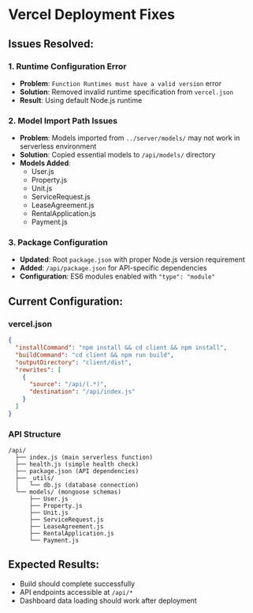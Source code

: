 # Vercel Deployment Fixes

## Issues Resolved:

### 1. Runtime Configuration Error
- **Problem**: `Function Runtimes must have a valid version` error
- **Solution**: Removed invalid runtime specification from `vercel.json`
- **Result**: Using default Node.js runtime

### 2. Model Import Path Issues
- **Problem**: Models imported from `../server/models/` may not work in serverless environment
- **Solution**: Copied essential models to `/api/models/` directory
- **Models Added**:
  - User.js
  - Property.js
  - Unit.js
  - ServiceRequest.js
  - LeaseAgreement.js
  - RentalApplication.js
  - Payment.js

### 3. Package Configuration
- **Updated**: Root `package.json` with proper Node.js version requirement
- **Added**: `/api/package.json` for API-specific dependencies
- **Configuration**: ES6 modules enabled with `"type": "module"`

## Current Configuration:

### vercel.json
```json
{
  "installCommand": "npm install && cd client && npm install",
  "buildCommand": "cd client && npm run build", 
  "outputDirectory": "client/dist",
  "rewrites": [
    {
      "source": "/api/(.*)",
      "destination": "/api/index.js"
    }
  ]
}
```

### API Structure
```
/api/
  ├── index.js (main serverless function)
  ├── health.js (simple health check)
  ├── package.json (API dependencies)
  ├── _utils/
  │   └── db.js (database connection)
  └── models/ (mongoose schemas)
      ├── User.js
      ├── Property.js
      ├── Unit.js
      ├── ServiceRequest.js
      ├── LeaseAgreement.js
      ├── RentalApplication.js
      └── Payment.js
```

## Expected Results:
- Build should complete successfully
- API endpoints accessible at `/api/*`
- Dashboard data loading should work after deployment